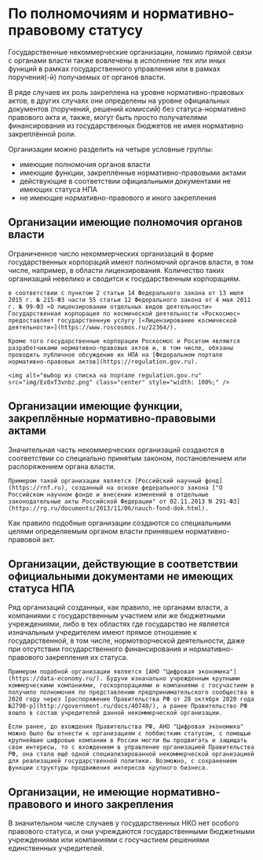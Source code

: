 # По полномочиям и нормативно-правовому статусу

Государственные некоммерческие организации, помимо прямой связи с органами власти также вовлечены в исполнение тех или иных функций в рамках государственного управления или в рамках поручения(-й) получаемых от органов власти.

В ряде случаев их роль закреплена на уровне нормативно-правовых актов, в других случаях они определены на уровне официальных документов (поручений, решений комиссий) без статуса-нормативно правового акта и, также, могут быть просто получателями финансирования из государственных бюджетов не имея нормативно закреплённой роли.

Организации можно разделить на четыре условные группы։
- имеющие полномочия органов власти
- имеющие функции, закреплённые нормативно-правовыми актами
- действующие в соответствии официальными документами не имеющих статуса НПА
- не имеющие нормативно-правового и иного закрепления

## Организации имеющие полномочия органов власти

Ограниченное число некоммерческих организаций в форме государственных корпораций имеют полномочий органов власти, в том числе, например, в области лицензирования. Количество таких организаций невелико и сводится к государственным корпорациям.

```admonish example 
в соответствии с пунктом 2 статьи 14 Федерального закона от 13 июля 2015 г. № 215-ФЗ части 55 статьи 12 Федерального закона от 4 мая 2011 г. № 99-ФЗ «О лицензировании отдельных видов деятельности» Государственная корпорация по космической деятельности «Роскосмос» предоставляет государственную услугу [«Лицензирование космической деятельности»](https://www.roscosmos.ru/22364/).

Кроме того государственные корпорации Роскосмос и Росатом являются разработчиками нормативно-правовых актов и, в том числе, обязаны проводить публичное обсуждение их НПА на [Федеральном портале нормативно-правовых актов](https://regulation.gov.ru).

<img alt="выбор из списка на портале regulation.gov.ru" src="img/Ex0xT3vnbz.png" class="center" style="width: 100%;" />
```


## Организации имеющие функции, закреплённые нормативно-правовыми актами

Значительная часть некоммерческих организаций создаются в соответствии со специально принятым законом, постановлением или распоряжением органа власти. 

```admonish example
Примером такой организации является [Российский научный фонд](https://rnf.ru), созданный на основе федерального закона ["О Российском научном фонде и внесении изменений в отдельные законодательные акты Российской Федерации" от 02.11.2013 N 291-ФЗ](https://rg.ru/documents/2013/11/06/nauch-fond-dok.html).
```

Как правило подобные организации создаются со специальными целями определяемым органом власти принявшем нормативно-правовой акт.

## Организации, действующие в соответствии официальными документами не имеющих статуса НПА

Ряд организаций созданных, как правило, не органами власти, а компаниями с государственным участием или же бюджетными учреждениями, либо в тех областях где государство не является изначальным учредителем имеют прямое отношение к государственной, в том числе, нормотворческой деятельности, даже при отсутствии государственного финансирования и нормативно-правового закрепления их статуса.

```admonish example
Примером подобной организации является [АНО "Цифровая экономика"](https://data-economy.ru/). Будучи изначально учрежденным крупными коммерческими компаниями, госкорпорациями и компаниями с госучастием в получило полномочия по представлению предпринимательского сообщества в 2020 году через [распоряжение Правительства РФ от 28 октября 2020 года №2790-р](http://government.ru/docs/40740/), а ранее Правительство РФ вошло в состав учредителей данной некоммерческой организации.

Если ранее, до вхождения Правительства РФ, АНО "Цифровая экономика" можно было бы отнести к организациям с лоббистким статусом, с помощью крупнейшие цифровые компании в России могли бы продвигать и защищать свои интересы, то с вхождением в управление организацией Правительства РФ, она стала ещё одной специализированной некоммерческой организацией для реализацией государственной политики. Возможно, с сохранением функции структуры продвижения интересов крупного бизнеса.
```

## Организации, не имеющие нормативно-правового и иного закрепления

В значительном числе случаев у государственных НКО нет особого правового статуса, и они учреждаются государственными бюджетными учреждениями или компаниями с госучастием решениями единственных учредителей.
